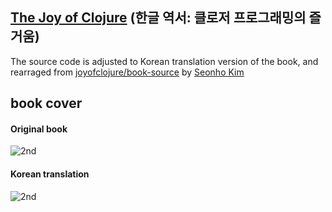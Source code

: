 ## [The Joy of Clojure](http://www.joyofclojure.com) (한글 역서: 클로저 프로그래밍의 즐거움)

The source code is adjusted to Korean translation version of the book, and rearraged from [joyofclojure/book-source][l3] by [Seonho Kim][l4]

[l3]: https://github.com/joyofclojure/book-source
[l4]: http://seonhokim.net


## book cover

#### Original book
![2nd](http://fogus.me/joc.jpg)

#### Korean translation
![2nd](http://cfile3.uf.tistory.com/T250x250/2613F23A56CD5A012A0657)
